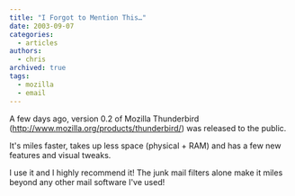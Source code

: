 ```yaml
---
title: "I Forgot to Mention This…"
date: 2003-09-07
categories:
  - articles
authors:
  - chris
archived: true
tags:
  - mozilla
  - email
---
```


A few days ago, version 0.2 of Mozilla Thunderbird (http://www.mozilla.org/products/thunderbird/) was released to the public.

It's miles faster, takes up less space (physical + RAM) and has a few new features and visual tweaks.

I use it and I highly recommend it! The junk mail filters alone make it miles beyond any other mail software I've used!
